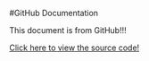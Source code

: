#GitHub Documentation

This document is from GitHub!!! 

[Click here to view the source code!](https://github.com/tony5a/Virtual_Lab_Demo/blob/master/LOD_External_Instructions.md)
